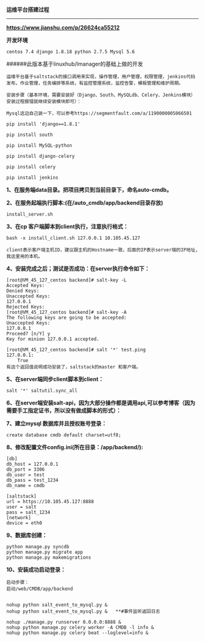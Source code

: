 **运维平台搭建过程**
___

**https://www.jianshu.com/p/26624ca55212**

**开发环境**

    centos 7.4 django 1.8.18 python 2.7.5 Mysql 5.6
    
######此版本基于linuxhub/lmanager的基础上做的开发

    运维平台基于saltstack的接口调用来实现，操作管理，用户管理，权限管理，jenkins代码发布，作业管理，任务编排等系统，有监控管理系统，监控告警，模板管理和维护周期。
    
    安装步骤（基本环境，需要安装好（Django、South、MySQLdb、Celery、Jenkins模块）安装过程报错就继续安装模块即可）：

    Mysql这边自己装一下，可以参考https://segmentfault.com/a/1190000005066501
 
    pip install 'django==1.8.1'
    
    pip install south
    
    pip install MySQL-python
    
    pip install django-celery
    
    pip install celery
    
    pip install jenkins

**1、在服务端data目录。把项目拷贝到当前目录下，命名auto-cmdb。**

**2、在服务起端执行脚本:(在/auto_cmdb/app/backend目录存放)**

    install_server.sh
    
**3、在cp 客户端脚本到client执行，注意执行格式：**

    bash -x install_client.sh 127.0.0.1 10.105.45.127    
    
    client表示客户端主机ID，建议跟主机的Hostname一致，后面的IP表示server端的IP地址,我这里用的本机。
    
**4、安装完成之后；测试是否成功：在server执行命令如下：**
    
    [root@VM_45_127_centos backend]# salt-key -L
    Accepted Keys:
    Denied Keys:
    Unaccepted Keys:
    127.0.0.1
    Rejected Keys:
    [root@VM_45_127_centos backend]# salt-key -A
    The following keys are going to be accepted:
    Unaccepted Keys:
    127.0.0.1
    Proceed? [n/Y] y
    Key for minion 127.0.0.1 accepted.
    
    [root@VM_45_127_centos backend]# salt '*' test.ping
    127.0.0.1:
        True
    有这个返回值说明成功安装了，saltstack的master 和客户端。
    
**5、在server端同步client脚本到client：**
    
    salt '*' saltutil.sync_all
    
**6、在server端安装salt-api，因为大部分操作都是调用api,可以参考博客（因为需要手工指定证书，所以没有做成脚本的形式）：**

**7、建立mysql 数据库并且授权账号登录：**

    create database cmdb default charset=utf8;
    
**8、修改配置文件config.ini(所在目录：/app/backend/):**

    [db]
    db_host = 127.0.0.1  
    db_port = 3306
    db_user = test
    db_pass = test_1234
    db_name = cmdb
    
    [saltstack]
    url = https://10.105.45.127:8888
    user = salt
    pass = salt_1234
    [network]
    device = eth0

**9、数据库创建：**

    python manage.py syncdb
    python manage.py migrate app
    python manage.py makemigrations
    
**10、安装成功启动登录：**

    启动步骤：
    启动/web/CMDB/app/backend
    
    
    nohup python salt_event_to_mysql.py &
    nohup python salt_event_to_mysql.py &   **#事件监听返回日志
    
    nohup ./manage.py runserver 0.0.0.0:8888 &
    nohup python manage.py celery worker -A CMDB -l info &
    nohup python manage.py celery beat --loglevel=info &

